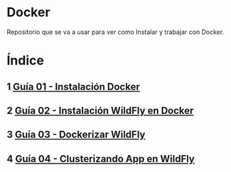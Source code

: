 # Docker   
Repositorio que se va a usar para ver como Instalar y trabajar con Docker.

# Índice
## 1 [Guía 01 - Instalación Docker](instalacion_docker/instalacion_docker.md)

## 2 [Guía 02 - Instalación WildFly en Docker](instalacion_wildfly_docker/instalacion_wildfly_docker.md)

## 3 [Guía 03 - Dockerizar WildFly](dokerizar_wildfly/dockerizar_wildfly.md)

## 4 [Guía 04 - Clusterizando App en WildFly](clusterizando_app_wildfly/clusterizando_app_wildfly.md)

